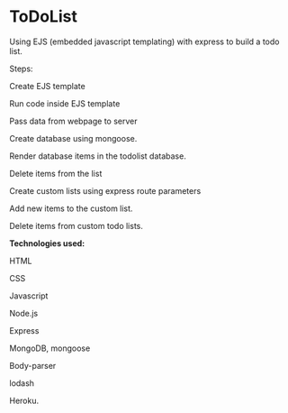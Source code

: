 # ToDoList

Using EJS (embedded javascript templating) with express to build a todo list.

Steps:

Create EJS template

Run code inside EJS template

Pass data from webpage to server

Create database using mongoose.

Render database items in the todolist database.

Delete items from the list

Create custom lists using express route parameters

Add new items to the custom list.

Delete items from custom todo lists.

**Technologies used:**

HTML

CSS

Javascript

Node.js

Express

MongoDB, mongoose

Body-parser

lodash

Heroku.



